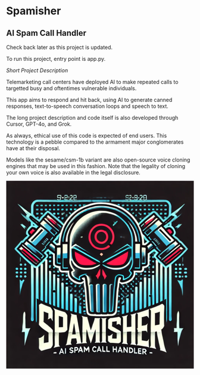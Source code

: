 # Spamisher

## AI Spam Call Handler

Check back later as this project is updated.

To run this project, entry point is app.py.  

*Short Project Description*

Telemarketing call centers have deployed AI to make repeated calls to targetted busy and oftentimes vulnerable individuals.  

This app aims to respond and hit back, using AI to generate canned responses, text-to-speech conversation loops and speech to text.

The long project description and code itself is also developed through Cursor, GPT-4o, and Grok.  

As always, ethical use of this code is expected of end users. This technology is a pebble compared to the armament major conglomerates have at their disposal.

Models like the sesame/csm-1b variant are also open-source voice cloning engines that may be used in this fashion. Note that the legality of cloning your own voice is also available in the legal disclosure.

![Logo](media/Spamisher.webp)
